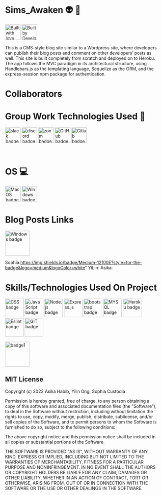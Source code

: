 # Sims_Awaken 👽 👾
<img width="50" alt ="Built with love badge" src ="http://ForTheBadge.com/images/badges/built-with-love.svg"/>
<img width="50" alt ="Built by Developers badge" src= "http://ForTheBadge.com/images/badges/built-by-developers.svg"/>


This is a CMS-style blog site similar to a Wordpress site, where developers can publish their blog posts and comment on other developers’ posts as well. This site is built completely from scratch and deployed on to Heroku. The app follows the MVC paradigm in its architectural structure, using Handlebars.js as the templating language, Sequelize as the ORM, and the express-session npm package for authentication.
<br>

# Collaborators


# Group Work Technologies Used 🤝 

<p float="center">
<img width="50" alt ="slack badge" src ="https://img.shields.io/badge/Slack-4A154B?style=for-the-badge&logo=slack&logoColor=white"/>
<img width="50" alt ="discord badge" src ="https://img.shields.io/badge/Discord-7289DA?style=for-the-badge&logo=discord&logoColor=white"/>
<img width="50" alt ="zoom badge" src ="https://img.shields.io/badge/Zoom-2D8CFF?style=for-the-badge&logo=zoom&logoColor=white"/>
<img width="50" alt ="GitHub badge" src ="https://img.shields.io/badge/GitHub-100000?style=for-the-badge&logo=github&logoColor=white"/>
<img width="50" alt ="Gitlab badge" src ="https://img.shields.io/badge/GitLab-330F63?style=for-the-badge&logo=gitlab&logoColor=white"/>
 </p>

<br>

# OS 💻

<p float="center">
<img width="50" alt ="MacOS badge" src ="https://img.shields.io/badge/mac%20os-000000?style=for-the-badge&logo=apple&logoColor=white"/>
<img width="50" alt ="Windows badge" src ="https://img.shields.io/badge/Windows-0078D6?style=for-the-badge&logo=windows&logoColor=white"/>
</p>

# Blog Posts Links 
 
 <img width="80" alt ="Windows badge" src ="https://img.shields.io/badge/Medium-12100E?style=for-the-badge&logo=medium&logoColor=white"/>

Sophia:https://img.shields.io/badge/Medium-12100E?style=for-the-badge&logo=medium&logoColor=white"
YiLin:
Asika:


# Skills/Technologies Used On Project
<p float="center">
<img width="60" alt ="CSS badge" src = "https://img.shields.io/badge/CSS-239120?&style=for-the-badge&logo=css3&logoColor=white"/>
<img width="60" alt ="JavaScript badge" src = "https://img.shields.io/badge/JavaScript-F7DF1E?style=for-the-badge&logo=javascript&logoColor=black"/>
<img width="60" alt ="Node.js badge" src = "https://img.shields.io/badge/Node.js-43853D?style=for-the-badge&logo=node.js&logoColor=white"/>
<img width="60" alt ="Express.js" src = "https://img.shields.io/badge/Express.js-404D59?style=for-the-badge"/>
<img width="60" alt ="bootstrap badge" src ="https://img.shields.io/badge/Bootstrap-563D7C?style=for-the-badge&logo=bootstrap&logoColor=white"/>
<img width="60" alt ="MYSQL badge" src ="https://img.shields.io/badge/MySQL-00000F?style=for-the-badge&logo=mysql&logoColor=white"/>
<img width="60" alt ="Heroku badge" src ="https://img.shields.io/badge/Heroku-430098?style=for-the-badge&logo=heroku&logoColor=white"/>
<img width="60" alt ="Eslint badge" src = "https://img.shields.io/badge/eslint-3A33D1?style=for-the-badge&logo=eslint&logoColor=white"/>
<img width="60" alt ="GIT badge" src ="https://img.shields.io/badge/GIT-E44C30?style=for-the-badge&logo=git&logoColor=white"/>

</p>



<img width="80" alt="badge1" src="https://img.shields.io/badge/License-MIT-lightgrey">
<h2>MIT License </h2>

Copyright (c) 2022 Asika Habib, Yilin Ong, Sophia Custodia

Permission is hereby granted, free of charge, to any person obtaining a copy
of this software and associated documentation files (the "Software"), to deal
in the Software without restriction, including without limitation the rights
to use, copy, modify, merge, publish, distribute, sublicense, and/or sell
copies of the Software, and to permit persons to whom the Software is
furnished to do so, subject to the following conditions:

The above copyright notice and this permission notice shall be included in all
copies or substantial portions of the Software.

THE SOFTWARE IS PROVIDED "AS IS", WITHOUT WARRANTY OF ANY KIND, EXPRESS OR
IMPLIED, INCLUDING BUT NOT LIMITED TO THE WARRANTIES OF MERCHANTABILITY,
FITNESS FOR A PARTICULAR PURPOSE AND NONINFRINGEMENT. IN NO EVENT SHALL THE
AUTHORS OR COPYRIGHT HOLDERS BE LIABLE FOR ANY CLAIM, DAMAGES OR OTHER
LIABILITY, WHETHER IN AN ACTION OF CONTRACT, TORT OR OTHERWISE, ARISING FROM,
OUT OF OR IN CONNECTION WITH THE SOFTWARE OR THE USE OR OTHER DEALINGS IN THE
SOFTWARE.
